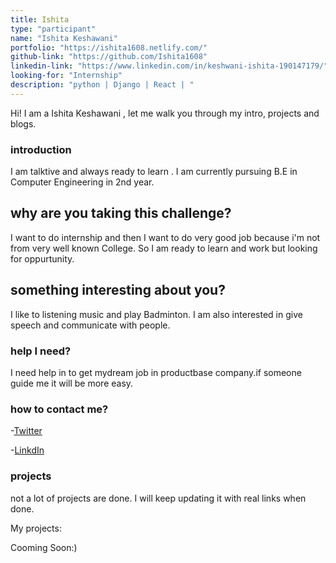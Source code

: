 ```yaml
---
title: Ishita 
type: "participant"
name: "Ishita Keshawani"
portfolio: "https://ishita1608.netlify.com/"
github-link: "https://github.com/Ishita1608"
linkedin-link: "https://www.linkedin.com/in/keshwani-ishita-190147179/"
looking-for: "Internship"
description: "python | Django | React | "
---
```


Hi! I am a Ishita Keshawani , let me walk you through my intro, projects and blogs.

### introduction

I am talktive and always ready to learn .
I am currently pursuing B.E in Computer Engineering in 2nd year.


## why are you taking this challenge?

I want to do internship and  then I want to do very good job because i'm not from very well known College.
So I am ready to learn and work but looking for oppurtunity.

## something interesting about you?

I like to listening music and play Badminton.
I am also interested in give speech and communicate with people.


### help I need?

I need help in to get mydream job in productbase company.if someone guide me it will be more easy. 
### how to contact me?

-[Twitter](https://twitter.com/ishita_1608?s=03) 

-[LinkdIn](https://www.linkedin.com/in/keshwani-ishita-190147179/)

### projects

not a lot of projects are done. I will keep updating it with real links when done.

My projects:

Cooming Soon:)
